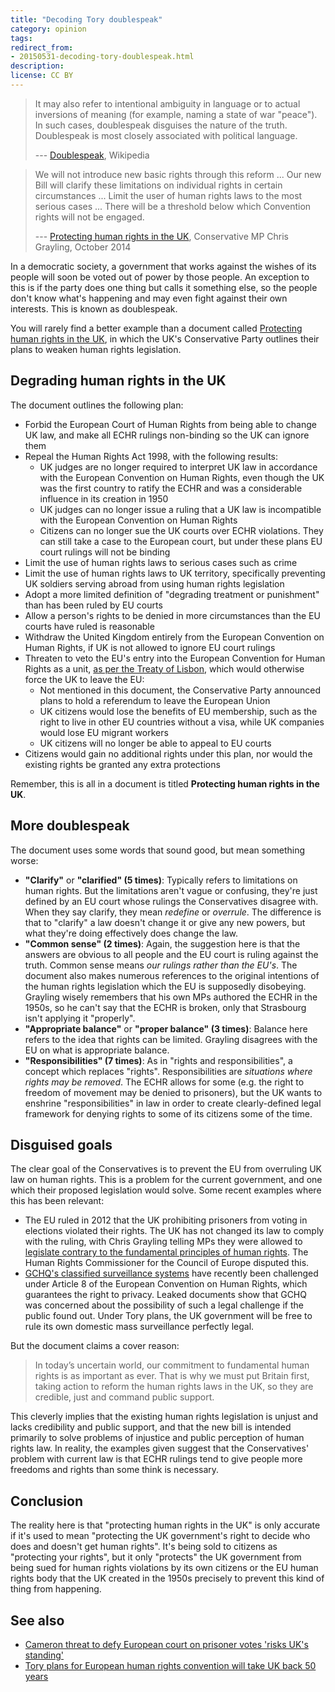 ```yaml
---
title: "Decoding Tory doublespeak"
category: opinion
tags: 
redirect_from:
- 20150531-decoding-tory-doublespeak.html
description: 
license: CC BY
---
```


> It may also refer to intentional ambiguity in language or to actual inversions
> of meaning (for example, naming a state of war "peace"). In such cases,
> doublespeak disguises the nature of the truth. Doublespeak is most closely
> associated with political language.
> 
> --- [Doublespeak](https://en.wikipedia.org/wiki/Doublespeak), Wikipedia

> We will not introduce new basic rights through this reform ... Our new Bill
> will clarify these limitations on individual rights in certain circumstances
> ... Limit the user of human rights laws to the most serious cases ... There
> will be a threshold below which Convention rights will not be engaged.
>
> --- [Protecting human rights in the UK](http://www.documentcloud.org/documents/1308660-protecting-human-rights-in-the-uk.txt),
> Conservative MP Chris Grayling, October 2014

In a democratic society, a government that works against the wishes of its
people will soon be voted out of power by those people. An exception to this is
if the party does one thing but calls it something else, so the people don't
know what's happening and may even fight against their own interests. This is
known as doublespeak.

You will rarely find a better example than a document called [Protecting human
rights in the
UK](http://www.documentcloud.org/documents/1308660-protecting-human-rights-in-the-uk.txt),
in which the UK's Conservative Party outlines their plans to weaken human rights
legislation.

## Degrading human rights in the UK

The document outlines the following plan:

* Forbid the European Court of Human Rights from being able to change UK law,
and make all ECHR rulings non-binding so the UK can ignore them
* Repeal the Human Rights Act 1998, with the following results:
  * UK judges are no longer required to interpret UK law in accordance with the
  European Convention on Human Rights, even though the UK was the first country
  to ratify the ECHR and was a considerable influence in its creation in 1950
  * UK judges can no longer issue a ruling that a UK law is incompatible with
  the European Convention on Human Rights
  * Citizens can no longer sue the UK courts over ECHR violations. They can
  still take a case to the European court, but under these plans EU court
  rulings will not be binding
* Limit the use of human rights laws to serious cases such as crime
* Limit the use of human rights laws to UK territory, specifically preventing
UK soldiers serving abroad from using human rights legislation
* Adopt a more limited definition of "degrading treatment or punishment" than
has been ruled by EU courts
* Allow a person's rights to be denied in more circumstances than the EU courts
have ruled is reasonable
* Withdraw the United Kingdom entirely from the European Convention on Human
Rights, if UK is not allowed to ignore EU court rulings
* Threaten to veto the EU's entry into the European Convention for Human Rights
as a unit, [as per the Treaty of
Lisbon](https://en.wikisource.org/wiki/Treaty_of_Lisbon/Article_1_-_Treaty_on_European_Union/Article_6),
which would otherwise force the UK to leave the EU:
  * Not mentioned in this document, the Conservative Party announced plans to
  hold a referendum to leave the European Union
  * UK citizens would lose the benefits of EU membership, such as the right to
  live in other EU countries without a visa, while UK companies would lose EU
  migrant workers
  * UK citizens will no longer be able to appeal to EU courts
* Citizens would gain no additional rights under this plan, nor would the
existing rights be granted any extra protections

Remember, this is all in a document is titled __Protecting human rights in the
UK__.

## More doublespeak

The document uses some words that sound good, but mean something worse:

* __"Clarify"__ or __"clarified" (5 times)__: Typically refers to limitations on
human rights. But the limitations aren't vague or confusing, they're just
defined by an EU court whose rulings the Conservatives disagree with. When they
say clarify, they mean _redefine_ or _overrule_. The difference is that to
"clarify" a law doesn't change it or give any new powers, but what they're doing
effectively does change the law.
* __"Common sense" (2 times)__: Again, the suggestion here is that the answers
are obvious to all people and the EU court is ruling against the truth. Common
sense means _our rulings rather than the EU's_. The document also makes numerous
references to the original intentions of the human rights legislation which the
EU is supposedly disobeying. Grayling wisely remembers that his own MPs authored
the ECHR in the 1950s, so he can't say that the ECHR is broken, only that
Strasbourg isn't applying it "properly".
* __"Appropriate balance"__ or __"proper balance" (3 times)__: Balance here
refers to the idea that rights can be limited. Grayling disagrees with the EU on
what is appropriate balance.
* __"Responsibilities" (7 times)__: As in "rights and responsibilities", a
concept which replaces "rights". Responsibilities are _situations where rights
may be removed_. The ECHR allows for some (e.g. the right to freedom of movement
may be denied to prisoners), but the UK wants to enshrine "responsibilities" in
law in order to create clearly-defined legal framework for denying rights to
some of its citizens some of the time.

## Disguised goals

The clear goal of the Conservatives is to prevent the EU from overruling UK law
on human rights. This is a problem for the current government, and one which
their proposed legislation would solve. Some recent examples where this has been
relevant:

* The EU ruled in 2012 that the UK prohibiting prisoners from voting in
elections violated their rights. The UK has not changed its law to comply with
the ruling, with Chris Grayling telling MPs they were allowed to [legislate
contrary to the fundamental principles of human
rights](http://www.bbc.co.uk/news/uk-politics-20431995). The Human Rights
Commissioner for the Council of Europe disputed this.
* [GCHQ's classified surveillance
systems](https://twitter.com/rj_gallagher/status/576495546480873477) have
recently been challenged under Article 8 of the European Convention on Human
Rights, which guarantees the right to privacy. Leaked documents show that GCHQ
was concerned about the possibility of such a legal challenge if the public
found out. Under Tory plans, the UK government will be free to rule its own
domestic mass surveillance perfectly legal.

But the document claims a cover reason:

> In today’s uncertain world, our commitment to fundamental human rights is as
> important as ever. That is why we must put Britain first, taking action to
> reform the human rights laws in the UK, so they are credible, just and
> command public support.

This cleverly implies that the existing human rights legislation is unjust and
lacks credibility and public support, and that the new bill is intended
primarily to solve problems of injustice and public perception of human rights
law. In reality, the examples given suggest that the Conservatives' problem with
current law is that ECHR rulings tend to give people more freedoms and rights
than some think is necessary.

## Conclusion

The reality here is that "protecting human rights in the UK" is only accurate if
it's used to mean "protecting the UK government's right to decide who does and
doesn't get human rights". It's being sold to citizens as "protecting your
rights", but it only "protects" the UK government from being sued for human
rights violations by its own citizens or the EU human rights body that the UK
created in the 1950s precisely to prevent this kind of thing from happening.

## See also

* [Cameron threat to defy European court on prisoner votes 'risks UK's standing' ](http://www.theguardian.com/politics/2012/oct/24/cameron-defy-european-court-prisoners)
* [Tory plans for European human rights convention will take UK back 50
years](http://www.theguardian.com/law/2014/oct/03/tory-plans-european-human-rights-convention-take-uk-back-50-years)

